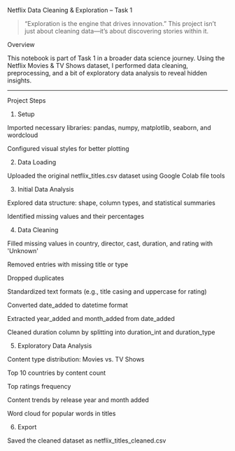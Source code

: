 Netflix Data Cleaning & Exploration – Task 1

> “Exploration is the engine that drives innovation.”
This project isn’t just about cleaning data—it’s about discovering stories within it.



Overview

This notebook is part of Task 1 in a broader data science journey. Using the Netflix Movies & TV Shows dataset, I performed data cleaning, preprocessing, and a bit of exploratory data analysis to reveal hidden insights.


---

Project Steps

1. Setup

Imported necessary libraries: pandas, numpy, matplotlib, seaborn, and wordcloud

Configured visual styles for better plotting


2. Data Loading

Uploaded the original netflix_titles.csv dataset using Google Colab file tools


3. Initial Data Analysis

Explored data structure: shape, column types, and statistical summaries

Identified missing values and their percentages


4. Data Cleaning

Filled missing values in country, director, cast, duration, and rating with 'Unknown'

Removed entries with missing title or type

Dropped duplicates

Standardized text formats (e.g., title casing and uppercase for rating)

Converted date_added to datetime format

Extracted year_added and month_added from date_added

Cleaned duration column by splitting into duration_int and duration_type


5. Exploratory Data Analysis

Content type distribution: Movies vs. TV Shows

Top 10 countries by content count

Top ratings frequency

Content trends by release year and month added

Word cloud for popular words in titles


6. Export

Saved the cleaned dataset as netflix_titles_cleaned.csv

